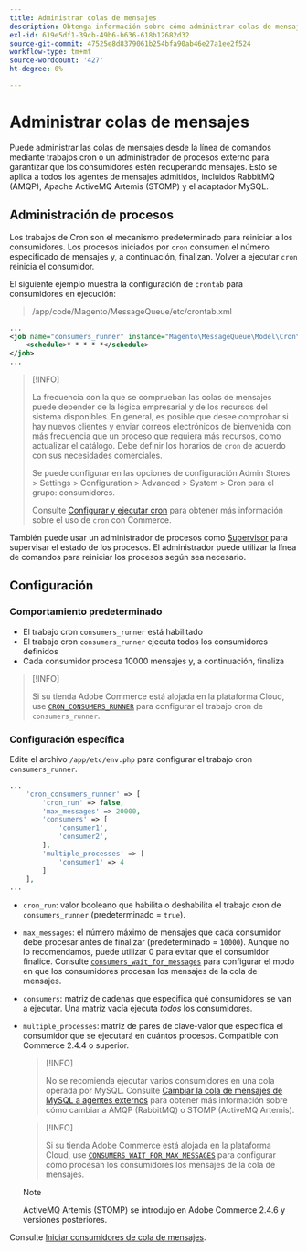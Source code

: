 ```yaml
---
title: Administrar colas de mensajes
description: Obtenga información sobre cómo administrar colas de mensajes desde la línea de comandos para Adobe Commerce.
exl-id: 619e5df1-39cb-49b6-b636-618b12682d32
source-git-commit: 47525e8d8379061b254bfa90ab46e27a1ee2f524
workflow-type: tm+mt
source-wordcount: '427'
ht-degree: 0%

---
```


# Administrar colas de mensajes

Puede administrar las colas de mensajes desde la línea de comandos mediante trabajos cron o un administrador de procesos externo para garantizar que los consumidores estén recuperando mensajes. Esto se aplica a todos los agentes de mensajes admitidos, incluidos RabbitMQ (AMQP), Apache ActiveMQ Artemis (STOMP) y el adaptador MySQL.

## Administración de procesos

Los trabajos de Cron son el mecanismo predeterminado para reiniciar a los consumidores. Los procesos iniciados por `cron` consumen el número especificado de mensajes y, a continuación, finalizan. Volver a ejecutar `cron` reinicia el consumidor.

El siguiente ejemplo muestra la configuración de `crontab` para consumidores en ejecución:

> /app/code/Magento/MessageQueue/etc/crontab.xml

```xml
...
<job name="consumers_runner" instance="Magento\MessageQueue\Model\Cron\ConsumersRunner" method="run">
    <schedule>* * * * *</schedule>
</job>
...
```

>[!INFO]
>
>La frecuencia con la que se comprueban las colas de mensajes puede depender de la lógica empresarial y de los recursos del sistema disponibles. En general, es posible que desee comprobar si hay nuevos clientes y enviar correos electrónicos de bienvenida con más frecuencia que un proceso que requiera más recursos, como actualizar el catálogo. Debe definir los horarios de `cron` de acuerdo con sus necesidades comerciales.
>
>Se puede configurar en las opciones de configuración Admin Stores > Settings > Configuration > Advanced > System > Cron para el grupo: consumidores.
>
>Consulte [Configurar y ejecutar cron](../cli/configure-cron-jobs.md) para obtener más información sobre el uso de `cron` con Commerce.

También puede usar un administrador de procesos como [Supervisor](https://supervisord.readthedocs.io/en/latest/) para supervisar el estado de los procesos. El administrador puede utilizar la línea de comandos para reiniciar los procesos según sea necesario.

## Configuración

### Comportamiento predeterminado

- El trabajo cron `consumers_runner` está habilitado
- El trabajo cron `consumers_runner` ejecuta todos los consumidores definidos
- Cada consumidor procesa 10000 mensajes y, a continuación, finaliza

>[!INFO]
>
>Si su tienda Adobe Commerce está alojada en la plataforma Cloud, use [`CRON_CONSUMERS_RUNNER`](https://experienceleague.adobe.com/docs/commerce-cloud-service/user-guide/configure/env/stage/variables-deploy.html#cron_consumers_runner) para configurar el trabajo cron de `consumers_runner`.

### Configuración específica

Edite el archivo `/app/etc/env.php` para configurar el trabajo cron `consumers_runner`.

```php
...
    'cron_consumers_runner' => [
        'cron_run' => false,
        'max_messages' => 20000,
        'consumers' => [
            'consumer1',
            'consumer2',
        ],
        'multiple_processes' => [
            'consumer1' => 4
        ]
    ],
...
```

- `cron_run`: valor booleano que habilita o deshabilita el trabajo cron de `consumers_runner` (predeterminado = `true`).
- `max_messages`: el número máximo de mensajes que cada consumidor debe procesar antes de finalizar (predeterminado = `10000`). Aunque no lo recomendamos, puede utilizar 0 para evitar que el consumidor finalice. Consulte [`consumers_wait_for_messages`](../reference/config-reference-envphp.md#consumerswaitformessages) para configurar el modo en que los consumidores procesan los mensajes de la cola de mensajes.
- `consumers`: matriz de cadenas que especifica qué consumidores se van a ejecutar. Una matriz vacía ejecuta *todos* los consumidores.
- `multiple_processes`: matriz de pares de clave-valor que especifica el consumidor que se ejecutará en cuántos procesos. Compatible con Commerce 2.4.4 o superior.

  >[!INFO]
  >
  >No se recomienda ejecutar varios consumidores en una cola operada por MySQL. Consulte [Cambiar la cola de mensajes de MySQL a agentes externos](https://developer.adobe.com/commerce/php/development/components/message-queues/#change-message-queue-from-mysql-to-external-brokers) para obtener más información sobre cómo cambiar a AMQP (RabbitMQ) o STOMP (ActiveMQ Artemis).

  >[!INFO]
  >
  >Si su tienda Adobe Commerce está alojada en la plataforma Cloud, use [`CONSUMERS_WAIT_FOR_MAX_MESSAGES`](https://experienceleague.adobe.com/docs/commerce-cloud-service/user-guide/configure/env/stage/variables-deploy.html#consumers_wait_for_max_messages) para configurar cómo procesan los consumidores los mensajes de la cola de mensajes.

  >[!NOTE]
  >
  >ActiveMQ Artemis (STOMP) se introdujo en Adobe Commerce 2.4.6 y versiones posteriores.

Consulte [Iniciar consumidores de cola de mensajes](../cli/start-message-queues.md).
